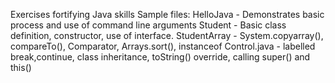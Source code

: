 Exercises fortifying Java skills
Sample files:
HelloJava - Demonstrates basic process and use of command line arguments
Student - Basic class definition, constructor, use of interface.
StudentArray - System.copyarray(), compareTo(), Comparator<T>, Arrays.sort(), instanceof
Control.java - labelled break,continue, class inheritance, toString() override, calling
     super() and this()
